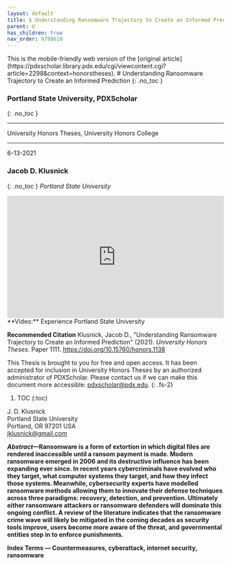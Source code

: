 ```yaml
---
layout: default
title: § Understanding Ransomware Trajectory to Create an Informed Prediction 
parent: U 
has_children: true
nav_order: 9790618
---
```

<style>
.dont-break-out {
  /* These are technically the same, but use both */
  overflow-wrap: break-word;
  word-wrap: break-word;

     -ms-word-break: break-all;
  /* This is the dangerous one in WebKit, as it breaks things wherever */
  word-break: break-all;
  /* Instead use this non-standard one: */
  word-break: break-word;
}

.youtube-container {
    position: relative;
    width: 100%;
    height: 0;
    padding-bottom: 56.25%;
}
.youtube-video {
    position: absolute;
    top: 0;
    left: 0;
    width: 100%;
    height: 100%;
}

</style>

<div class="dont-break-out" markdown="1">
This is the mobile-friendly web version of the [original article](https://pdxscholar.library.pdx.edu/cgi/viewcontent.cgi?article=2298&context=honorstheses).
# Understanding Ransomware Trajectory to Create an Informed Prediction
{: .no_toc }

### Portland State University, PDXScholar
{: .no_toc }

***

University Honors Theses, University Honors College 

***

6-13-2021

### Jacob D. Klusnick
{: .no_toc }
*Portland State University*

<div class="youtube-container">
<iframe width="100%" src="https://www.youtube.com/embed/evMsG8eE8Pg" title="YouTube video player" frameborder="0" allow="accelerometer; autoplay; clipboard-write; encrypted-media; gyroscope; picture-in-picture" allowfullscreen class="youtube-video"></iframe>
</div>
**Video:** Experience Portland State University 

**Recommended Citation**
Klusnick, Jacob D., "Understanding Ransomware Trajectory to Create an Informed Prediction" (2021). *University Honors Theses*. Paper 1111. https://doi.org/10.15760/honors.1138

This Thesis is brought to you for free and open access. It has been accepted for inclusion in University Honors Theses by an authorized administrator of PDXScholar. Please contact us if we can make this document more accessible: pdxscholar@pdx.edu.
{: .fs-2}

1. TOC
{:toc}

J. D. Klusnick  
Portland State University  
Portland, OR 97201 USA  
jklusnick@gmail.com  

***Abstract*—Ransomware is a form of extortion in which digital files are rendered inaccessible until a ransom payment is made. Modern ransomware emerged in 2006 and its destructive influence has been expanding ever since. In recent years cybercriminals have evolved who they target, what computer systems they target, and how they infect those systems. Meanwhile, cybersecurity experts have modelled ransomware methods allowing them to innovate their defense techniques across three paradigms: recovery, detection, and prevention. Ultimately either ransomware attackers or ransomware defenders will dominate this ongoing conflict. A review of the literature indicates that the ransomware crime wave will likely be mitigated in the coming decades as security tools improve, users become more aware of the threat, and governmental entities step in to enforce punishments.**

**Index Terms — Countermeasures, cyberattack, internet security, ransomware**

</div>
